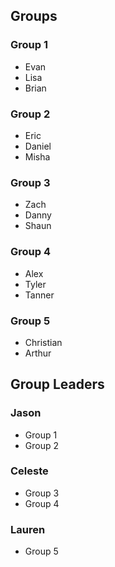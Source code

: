 ## Groups

### Group 1
- Evan
- Lisa
- Brian

### Group 2
- Eric
- Daniel
- Misha

### Group 3
- Zach
- Danny
- Shaun

### Group 4
- Alex
- Tyler
- Tanner

### Group 5
- Christian
- Arthur


## Group Leaders

### Jason 
- Group 1
- Group 2

### Celeste
- Group 3 
- Group 4

### Lauren
- Group 5